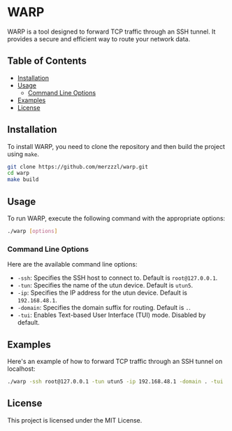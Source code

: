 # WARP

WARP is a tool designed to forward TCP traffic through an SSH tunnel. It provides a secure and efficient way to route your network data.

## Table of Contents

- [Installation](#installation)
- [Usage](#usage)
  - [Command Line Options](#command-line-options)
- [Examples](#examples)
- [License](#license)

## Installation

To install WARP, you need to clone the repository and then build the project using `make`.

```bash
git clone https://github.com/merzzzl/warp.git
cd warp
make build
```

## Usage

To run WARP, execute the following command with the appropriate options:

```bash
./warp [options]
```

### Command Line Options

Here are the available command line options:

- `-ssh`: Specifies the SSH host to connect to. Default is `root@127.0.0.1`.
- `-tun`: Specifies the name of the utun device. Default is `utun5`.
- `-ip`: Specifies the IP address for the utun device. Default is `192.168.48.1`.
- `-domain`: Specifies the domain suffix for routing. Default is `.`.
- `-tui`: Enables Text-based User Interface (TUI) mode. Disabled by default.

## Examples

Here's an example of how to forward TCP traffic through an SSH tunnel on localhost:

```bash
./warp -ssh root@127.0.0.1 -tun utun5 -ip 192.168.48.1 -domain . -tui
```

## License

This project is licensed under the MIT License.
